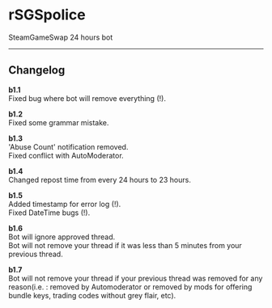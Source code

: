 rSGSpolice
==========

SteamGameSwap 24 hours bot

---------
Changelog
---------

**b1.1**  
Fixed bug where bot will remove everything (!).

**b1.2**  
Fixed some grammar mistake.  
  
**b1.3**  
'Abuse Count' notification removed.  
Fixed conflict with AutoModerator.  
  
**b1.4**  
Changed repost time from every 24 hours to 23 hours.  
  
**b1.5**  
Added timestamp for error log (!).  
Fixed DateTime bugs (!).  
  
**b1.6**  
Bot will ignore approved thread.  
Bot will not remove your thread if it was less than 5 minutes from your previous thread.  
  
**b1.7**  
Bot will not remove your thread if your previous thread was removed for any reason(i.e. : removed by Automoderator or removed by mods for offering bundle keys, trading codes without grey flair, etc).
